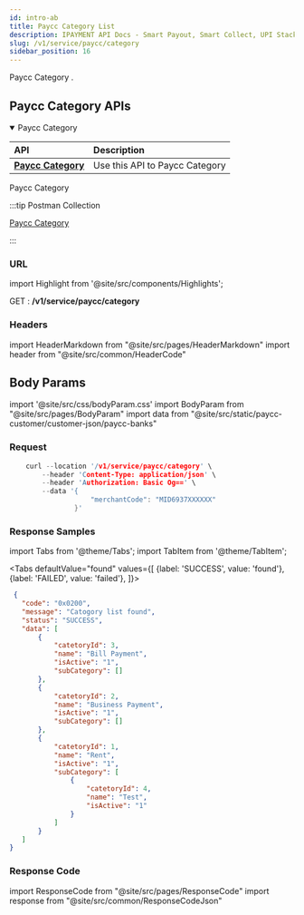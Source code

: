 ```yaml
---
id: intro-ab
title: Paycc Category List 
description: IPAYMENT API Docs - Smart Payout, Smart Collect, UPI Stack, Validation Suite, Aeps, Dmt
slug: /v1/service/paycc/category
sidebar_position: 16
---
```


<p>Paycc Category . </p>

## Paycc Category APIs


<details open>
<summary> Paycc Category  </summary>

| API                                                                           | Description                                     |
| :---------------------------------------------------------------------------- | :---------------------------------------------- |
| <a href="/docs/v1/service/paycc/category">**Paycc Category**</a>| Use this API to Paycc Category 

</details>


Paycc Category

:::tip Postman Collection

<a href="https://www.google.com" target="_blank">Paycc Category</a>

:::

### URL

import Highlight from '@site/src/components/Highlights';

<Highlight className="post">GET</Highlight> : <strong>/v1/service/paycc/category</strong>

### Headers

import HeaderMarkdown from "@site/src/pages/HeaderMarkdown"
import header from "@site/src/common/HeaderCode"

<HeaderMarkdown data={header}/>

## Body Params

import '@site/src/css/bodyParam.css'
import BodyParam from "@site/src/pages/BodyParam"
import data from "@site/src/static/paycc-customer/customer-json/paycc-banks"

<BodyParam data={data}/>

### Request

```c title="Example Request"
    curl --location '/v1/service/paycc/category' \
        --header 'Content-Type: application/json' \
        --header 'Authorization: Basic Og==' \
        --data '{
                    "merchantCode": "MID6937XXXXXX"
                }'
```

### Response Samples

import Tabs from '@theme/Tabs';
import TabItem from '@theme/TabItem';

<Tabs
    defaultValue="found"
    values={[
        {label: 'SUCCESS', value: 'found'},
        {label: 'FAILED', value: 'failed'},
    ]}>

<TabItem value="found">

 ```json
  {
    "code": "0x0200",
    "message": "Catogory list found",
    "status": "SUCCESS",
    "data": [
        {
            "catetoryId": 3,
            "name": "Bill Payment",
            "isActive": "1",
            "subCategory": []
        },
        {
            "catetoryId": 2,
            "name": "Business Payment",
            "isActive": "1",
            "subCategory": []
        },
        {
            "catetoryId": 1,
            "name": "Rent",
            "isActive": "1",
            "subCategory": [
                {
                    "catetoryId": 4,
                    "name": "Test",
                    "isActive": "1"
                }
            ]
        }
    ]
}
```

</TabItem>
</Tabs>

### Response Code

import ResponseCode from "@site/src/pages/ResponseCode"
import response from "@site/src/common/ResponseCodeJson"

<ResponseCode data={response}/>
